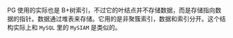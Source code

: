 PG 使用的实际也是 B+树索引，不过它的叶结点并不存储数据，而是存储指向数据的指针。数据通过堆表来存储。它用的是非聚簇索引，数据和索引分开。这个结构实际上和 `MySQL` 里的 `MySIAM` 是类似的。